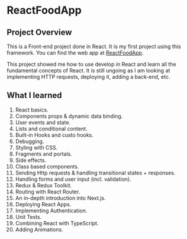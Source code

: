 # ReactFoodApp

## Project Overview

This is a Front-end project done in React. It is my first project using this framework.
You can find the web app at [ReactFoodApp](https://vincentbaron.github.io/ReactFoodApp/).

This project showed me how to use develop in React and learn all the fundamental concepts of React. It is still ungoing as I am looking at implementing HTTP requests, deploying it, adding a back-end, etc.

## What I learned

1. React basics.
3. Components props & dynamic data binding.
4. User events and state.
5. Lists and conditional content.
6. Built-in Hooks and custo hooks.
7. Debugging.
8. Styling with CSS.
9. Fragments and portals.
10. Side effects.
11. Class based components.
12. Sending Http requests & handling transitional states + responses.
13. Handling forms and user input (incl. validation).
14. Redux & Redux Toolkit.
15. Routing with React Router.
16. An in-depth introduction into Next.js.
17. Deploying React Apps.
18. Implementing Authentication.
19. Unit Tests.
20. Combining React with TypeScript.
21. Adding Animations.
